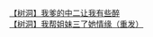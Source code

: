 [【树洞】我爹的中二让我有些醉](http://tieba.baidu.com/p/3561842274?see_lz=1&pn=)   
[【树洞】我帮姐妹三了她情缘（重发）](http://tieba.baidu.com/p/3561927411?see_lz=1&pn=)   
